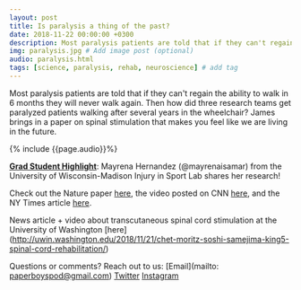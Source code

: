 ```yaml
---
layout: post
title: Is paralysis a thing of the past?
date: 2018-11-22 00:00:00 +0300
description: Most paralysis patients are told that if they can't regain the ability to walk in 6 months they will never walk again... # Add post description (shows up as description on social media posts)
img: paralysis.jpg # Add image post (optional)
audio: paralysis.html
tags: [science, paralysis, rehab, neuroscience] # add tag
---
```


Most paralysis patients are told that if they can't regain the ability to walk in 6 months they will never walk again. Then how did three research teams get paralyzed patients walking after several years in the wheelchair? James brings in a paper on spinal stimulation that makes you feel like we are living in the future.

{% include {{page.audio}}%}

[**Grad Student Highlight**](http://paperboyspodcast.com/gradhighlight/): Mayrena Hernandez (@mayrenaisamar) from the University of Wisconsin-Madison Injury in Sport Lab shares her research!

Check out the Nature paper [here](https://www.nature.com/articles/s41586-018-0649-2), the video posted on CNN [here](https://www.cnn.com/2018/11/01/health/spinal-cord-walk-research-intl/index.html), and the NY Times article [here](https://www.nytimes.com/2018/10/31/health/spine-surgery-paralysis.html?rref=collection%2Fsectioncollection%2Fscience).

News article + video about transcutaneous spinal cord stimulation at the University of Washington [here] (http://uwin.washington.edu/2018/11/21/chet-moritz-soshi-samejima-king5-spinal-cord-rehabilitation/)

Questions or comments? Reach out to us: [Email](mailto: paperboyspod@gmail.com) [Twitter](https://twitter.com/PaperBoysPod) [Instagram](https://www.instagram.com/paperboyspod/)
